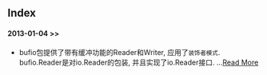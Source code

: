 Index
-----


#### 2013-01-04 >>  
 - bufio包提供了带有缓冲功能的Reader和Writer, 应用了`装饰者模式`.  bufio.Reader是对io.Reader的包装, 并且实现了io.Reader接口.  ...[Read More](bufio-source.md)
